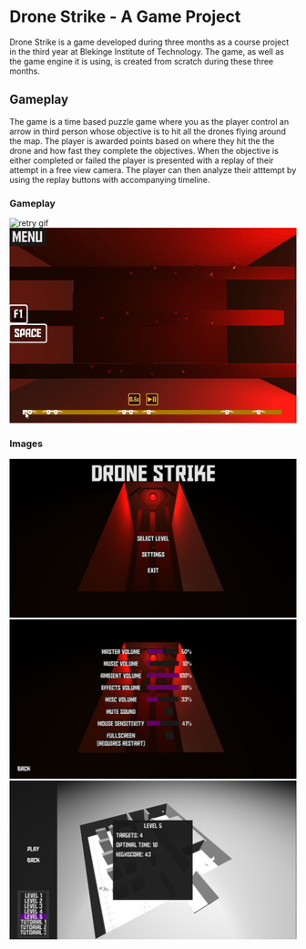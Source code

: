 # Drone Strike - A Game Project
Drone Strike is a game developed during three months as a course project in the third year at Blekinge Institute of Technology.
The game, as well as the game engine it is using, is created from scratch during these three months.

## Gameplay
The game is a time based puzzle game where you as the player control an arrow in third person whose objective is to hit all the drones flying around the map. The player is awarded points based on where they hit the the drone and how fast they complete the objectives. When the objective is either completed or failed the player is presented with a replay of their attempt in a free view camera. The player can then analyze their atttempt by using the replay buttons with accompanying timeline.

### Gameplay
![retry gif](/img/retry.gif)
![replay gif](/img/replay.gif)

### Images
![Title screen](/img/titlescreen.png)
![Settings](/img/settings.png)
![Level select](/img/levelselect.png)
